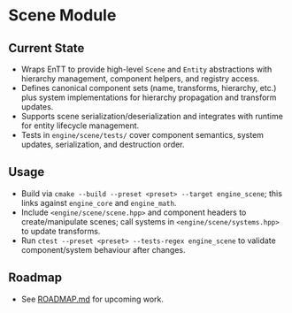 # Scene Module

## Current State
- Wraps EnTT to provide high-level `Scene` and `Entity` abstractions with hierarchy management, component helpers, and registry access.
- Defines canonical component sets (name, transforms, hierarchy, etc.) plus system implementations for hierarchy propagation and transform updates.
- Supports scene serialization/deserialization and integrates with runtime for entity lifecycle management.
- Tests in `engine/scene/tests/` cover component semantics, system updates, serialization, and destruction order.

## Usage
- Build via `cmake --build --preset <preset> --target engine_scene`; this links against `engine_core` and `engine_math`.
- Include `<engine/scene/scene.hpp>` and component headers to create/manipulate scenes; call systems in `<engine/scene/systems.hpp>` to update transforms.
- Run `ctest --preset <preset> --tests-regex engine_scene` to validate component/system behaviour after changes.

## Roadmap
- See [ROADMAP.md](ROADMAP.md) for upcoming work.

